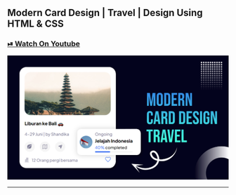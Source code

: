 ## Modern Card Design | Travel | Design Using HTML & CSS

### [⏯ Watch On Youtube](https://youtu.be/FoQagXjMmgQ)

![thumbnail](thumbnail.jpg)

---
